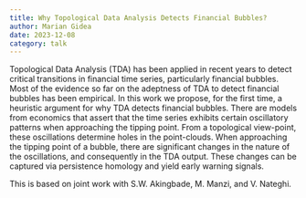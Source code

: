 ```yaml
---
title: Why Topological Data Analysis Detects Financial Bubbles?
author: Marian Gidea
date: 2023-12-08
category: talk
---
```


Topological Data Analysis (TDA) has been applied in recent years to detect critical transitions in financial time series, particularly financial bubbles. Most of the evidence so far on the adeptness of TDA to detect financial bubbles has been empirical.  In this work we propose, for the first time, a heuristic argument  for why TDA detects financial bubbles. There are models from economics that assert that the time series  exhibits certain oscillatory patterns when approaching the tipping point. From a topological view-point, these oscillations determine holes in the point-clouds. When approaching the tipping point of a bubble, there are significant changes in the nature of the oscillations, and consequently in the TDA output. These changes can be captured via persistence homology and yield early warning signals.

This is based on joint work with S.W. Akingbade, M. Manzi, and V. Nateghi.
